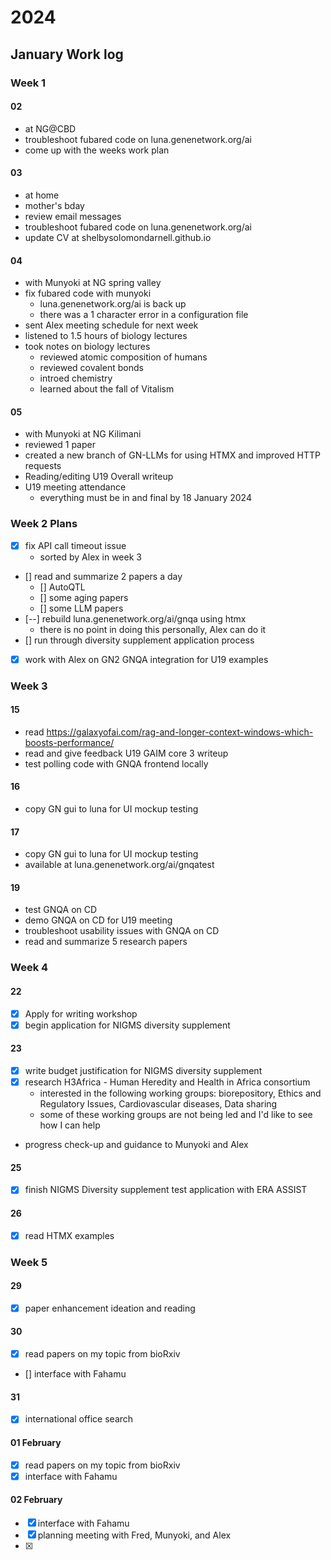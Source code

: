 # 2024 
## January Work log

### Week 1

#### 02
+ at NG@CBD
+ troubleshoot fubared code on luna.genenetwork.org/ai
+ come up with the weeks work plan

#### 03
+ at home
+ mother's bday
+ review email messages
+ troubleshoot fubared code on luna.genenetwork.org/ai
+ update CV at shelbysolomondarnell.github.io

#### 04
+ with Munyoki at NG spring valley
+ fix fubared code with munyoki
    + luna.genenetwork.org/ai is back up
    + there was a 1 character error in a configuration file
+ sent Alex meeting schedule for next week
+ listened to 1.5 hours of biology lectures
+ took notes on biology lectures
    + reviewed atomic composition of humans
    + reviewed covalent bonds
    + introed chemistry
    + learned about the fall of Vitalism

#### 05
+ with Munyoki at NG Kilimani
+ reviewed 1 paper
+ created a new branch of GN-LLMs for using HTMX and improved HTTP requests
+ Reading/editing U19 Overall writeup
+ U19 meeting attendance
    + everything must be in and final by 18 January 2024



### Week 2 Plans

+ [x] fix API call timeout issue
    + sorted by Alex in week 3
+ [] read and summarize 2 papers a day
    + [] AutoQTL
    + [] some aging papers
    + [] some LLM papers
+ [--] rebuild luna.genenetwork.org/ai/gnqa using htmx
    + there is no point in doing this personally, Alex can do it
+ [] run through diversity supplement application process
+ [x] work with Alex on GN2 GNQA integration for U19 examples

### Week 3

#### 15
+ read https://galaxyofai.com/rag-and-longer-context-windows-which-boosts-performance/
+ read and give feedback U19 GAIM core 3 writeup
+ test polling code with GNQA frontend locally

#### 16
+ copy GN gui to luna for UI mockup testing

#### 17
+ copy GN gui to luna for UI mockup testing
+ available at luna.genenetwork.org/ai/gnqatest

#### 19
+ test GNQA on CD
+ demo GNQA on CD for U19 meeting
+ troubleshoot usability issues with GNQA on CD
+ read and summarize 5 research papers

### Week 4

#### 22
+ [X] Apply for writing workshop
+ [X] begin application for NIGMS diversity supplement

#### 23
+ [X] write budget justification for NIGMS diversity supplement
+ [X] research H3Africa - Human Heredity and Health in Africa consortium
    + interested in the following working groups: biorepository, Ethics and Regulatory Issues, Cardiovascular diseases, Data sharing
    + some of these working groups are not being led and I'd like to see how I can help
+ progress check-up and guidance to Munyoki and Alex

#### 25
+ [X] finish NIGMS Diversity supplement test application with ERA ASSIST

#### 26
+ [X] read HTMX examples


### Week 5

#### 29
+ [X] paper enhancement ideation and reading

#### 30
+ [X] read papers on my topic from bioRxiv
+ [] interface with Fahamu

#### 31
+ [X] international office search

#### 01 February
+ [X] read papers on my topic from bioRxiv
+ [X] interface with Fahamu

#### 02 February
+ [X] interface with Fahamu
+ [X] planning meeting with Fred, Munyoki, and Alex
+ [X] 